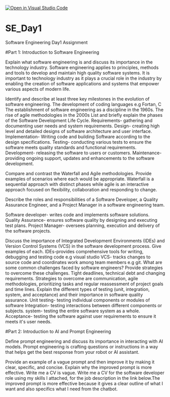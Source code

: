 [![Open in Visual Studio Code](https://classroom.github.com/assets/open-in-vscode-2e0aaae1b6195c2367325f4f02e2d04e9abb55f0b24a779b69b11b9e10269abc.svg)](https://classroom.github.com/online_ide?assignment_repo_id=15569373&assignment_repo_type=AssignmentRepo)
# SE_Day1
Software Engineering Day1 Assignment

#Part 1: Introduction to Software Engineering

Explain what software engineering is and discuss its importance in the technology industry.
Software engineering applies to principles, methods and tools to develop and maintain high quality software systems. It is important to technology industry as it plays a crucial role in the industry by enabling the creation of software applications and systems that empower various aspects of modern life.

Identify and describe at least three key milestones in the evolution of software engineering.
The development of coding languages e.g Fortan, C
The establishment of software engineering as a discipline in the 1960s.
The rise of agile methodologies in the 2000s
List and briefly explain the phases of the Software Development Life Cycle.
Requirements- gathering and documenting user needs and system requirements.
Design- creating high level and detailed designs of software architecture and user interface.
Implementation- Writing code and building Software according to the design specifications.
Testing- conducting various tests to ensure the software meets quality standards and functional requirements.
Development- releasing the software to users or customers. 
Maintenance- providing ongoing support, updates and enhancements to the software development.

Compare and contrast the Waterfall and Agile methodologies. Provide examples of scenarios where each would be appropriate.
Waterfall is a sequential approach with distinct phases while agile is an interactive approach focused on flexibility, collaboration and responding to change.


Describe the roles and responsibilities of a Software Developer, a Quality Assurance Engineer, and a Project Manager in a software engineering team.

Software developer- writes code and implements software solutions.
Quality Assurance- ensures software quality by designing and executing test plans.
Project Manager- oversees planning, execution and delivery of the software projects.

Discuss the importance of Integrated Development Environments (IDEs) and Version Control Systems (VCS) in the software development process. Give examples of each.
IDEs-provides comprehensive tools for writing, debugging and testing code e.g visual studio
VCS- tracks changes to source code and coordinates work among team members e.g git.
What are some common challenges faced by software engineers? Provide strategies to overcome these challenges.
Tight deadlines, technical debt and changing requirements. 
Strategies to overcome are communication, agile methodologies, prioritizing tasks and regular reassessment of project goals and time lines.
Explain the different types of testing (unit, integration, system, and acceptance) and their importance in software quality assurance.
Unit testing- testing individual components or modules of software 
Integration- testing interactions between different components or subjects.
system- testing the entire software system as a whole.
Acceptance- testing the software against user requirements to ensure it meets it's user needs.

#Part 2: Introduction to AI and Prompt Engineering


Define prompt engineering and discuss its importance in interacting with AI models.
Prompt engineering is crafting questions or instructions in a way that helps get the best response from your robot or AI assistant.

Provide an example of a vague prompt and then improve it by making it clear, specific, and concise. Explain why the improved prompt is more effective.
Write me a CV is vague. Write me a CV for the software developer  role using my skills I attached, for the job description in the link below.The improved prompt is more effective because it gives a clear outline of what I want and also specifics what I need from the chatbot.
